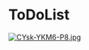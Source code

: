 # ToDoList
[![CYsk-YKM6-P8.jpg](https://i.postimg.cc/m26K8HDQ/CYsk-YKM6-P8.jpg)](https://postimg.cc/4mV83npd)

